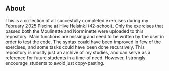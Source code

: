 ## About
This is a collection of all succesfully completed exercises during my February 2025 Piscine at Hive Helsinki (42-school). Only the exercises that passed both the Moulinette and Norminette were uploaded to this repository.
Main functions are missing and need to be written by the user in order to test the code. The syntax could have been improved in few of the exercises, and some tasks could have been done recursively.
This repository is mostly just an archive of my studies, and can serve as a reference for future students in a time of need. However, I strongly encourage students to avoid just copy-pasting.
